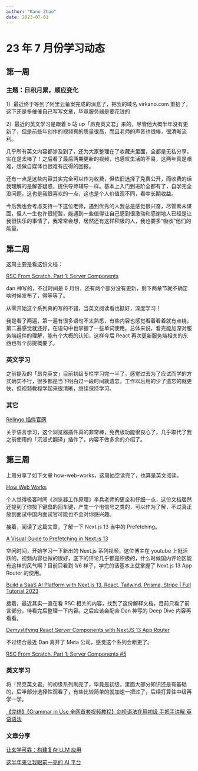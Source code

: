 ```yaml
---
author: "Kano Zhao"
date: 2023-07-01
---
```


# 23 年 7 月份学习动态

## 第一周

### 主题：日积月累，顺应变化

1）最近终于等到了阿里云备案完成的消息了，把我的域名 virkano.com 重拾了，这下还是多催催自己写写文章，毕竟服务器是要花钱的

2）最近的英文学习是跟着 b 站 up「昂克英文君」来的，尽管他大概半年没有更新了，但是前些年创作的视频真的质量很高，而且老师的声音也很棒，很清晰流利。

几乎所有英文内容都涉及到了，还为大家整理在了收藏夹里面，全都是无私分享，实在是太棒了！之后看了最后两期更新的视频，也感叹生活的不易，这两年真是艰难，想做自媒体也很难有应得的回报。

还有一点是这些内容其实完全可以作为收费，但依旧选择了免费公开，而收费的话我理解的是解答疑惑，提供导师辅导一样。基本上入门到进阶全都有了，自学完全没问题，这也是我很喜欢的一点，这也是个人价值观不同，看中长期收益。

今后我也会考虑支持一下这位老师，遇到优秀的人我总是感觉很兴奋，尽管素未谋面，但人一生也许很短暂，能遇到一些值得让自己感到很激动和感谢地人已经是让我很快乐的事情了，我常常会想，居然还有这样积极的人，我也要多“吸收”他们的能量。

## 第二周

这周主要是看这份文档：

[RSC From Scratch. Part 1: Server Components](https://github.com/reactwg/server-components/discussions/5)

dan 神写的，不过时间是 6 月份，还有两个部分没有更新，剩下两章节就不确定啥时候发布了，得等等了。

从零开始这个系列真的写的不错，当英文阅读看也挺好，深度学习！

我是看了两遍，第一遍有很多语句不太熟悉，有些内容也感觉看着看着就有点绕，第二遍感觉就还好，在语句中也掌握了一些单词使用。总体来说，看完能加深对服务端组件的理解，能有个大概的认知，这样今后 React 再次更新服务端相关的东西也有个前提概要了。

### 英文学习

之前提及的「昂克英文」目前初级专栏学习完一半了，感觉过去为了应试而学的方式确实不行，很多都是当下明白过一段时间就遗忘，工作以后用的少了遗忘的就更快，但视频教程学起来很清晰，继续保持学习。

### 其它

[Relingo 插件官网](https://relingo.net)

关于语言学习，这个浏览器插件真的非常棒，免费版功能很良心了，几乎取代了我之前使用的「沉浸式翻译」插件了，内容不做多余的介绍了。

## 第三周

上周分享了如下文章 how-web-works，这周抽空读完了，也算是英文阅读。

[How Web Works](https://github.com/vasanthk/how-web-works)

个人觉得极客时间《浏览器工作原理》李兵老师的更全和仔细一点，这份文档居然还提到了你按下键盘的回车键，产生一个电信号之类的，可以作为了解，不过真正放到面试中国内面试官可能也不会对你感兴趣。


接着，阅读了这篇文章，了解一下 Next.js 13 当中的 Prefetching。

[A Visual Guide to Prefetching in Next.js 13](https://www.builder.io/blog/prefetching-nextjs-visual-guide)

空闲时间，开始学习一下新出的 Next.js 系列视频，这位博主在 youtube 上挺活跃的，视频内容也做的很好，底下的评论几乎都是积极的，什么时候国内评论区能有这样的风气啊？目前只看到 1/6 样子，学完的话基本上就掌握了 Next.js 13 App Router 的使用。

[Build a SaaS AI Platform with Next.js 13, React, Tailwind, Prisma, Stripe | Full Tutorial 2023](https://www.youtube.com/watch?v=ffJ38dBzrlY)

接着，最近其实一直在看 RSC 相关的内容，找到了这份解释文档，目前只看了前言部分，待看完后整理一下内容。之后应该会配合 Dan 神写的 Deep Dive 内容再看看。

[Demystifying React Server Components with NextJS 13 App Router](https://demystifying-rsc.vercel.app/)

不过结合最近 Dan 离开了 Meta 公司，感觉这个系列会断更了。

[RSC From Scratch. Part 1: Server Components #5](https://github.com/reactwg/server-components/discussions/5)

### 英文学习

将「昂克英文君」的初级系列刷完了，毕竟是初级，里面大部分知识还是有基础的，后半部分选择性观看了，有些比较简单的就加速一把过了，后续打算往中级再学一学。

[【完结】【Grammar in Use 全网首套视频教程】剑桥语法在用初级 手把手讲解 英语语法](https://www.bilibili.com/video/BV1tt411w72A/)

### 文章分享

[让玄学可靠：构建复杂 LLM 应用](https://mp.weixin.qq.com/s/4ALipJhxCLmRZGguDROyEw)

[这半年来让我眼前一亮的 AI 平台](https://t.zsxq.com/10QkYMQrF)
